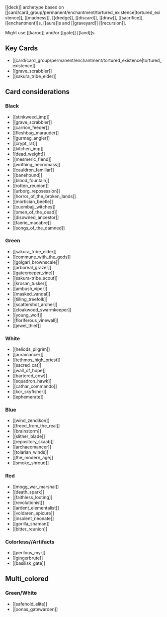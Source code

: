 [[deck]] archetype based on [[card/card_group/permanent/enchantment/tortured_existence|tortured_existence]], [[madness]], [[dredge]], [[discard]], [[draw]], [[sacrifice]], [[enchantment]]s, [[aura]]s and [[graveyard]] [[recursion]].

Might use [[karoo]] and/or [[gate]] [[land]]s.

## Key Cards
* [[card/card_group/permanent/enchantment/tortured_existence|tortured_existence]]
* [[grave_scrabbler]]
* [[sakura_tribe_elder]]

## Card considerations
### Black
* [[stinkweed_imp]]
* [[grave_scrabbler]]
* [[carrion_feeder]]
* [[fleshbag_marauder]]
* [[gurmag_angler]]
* [[crypt_rat]]
* [[kitchen_imp]]
* [[dead_weight]]
* [[mesmeric_fiend]]
* [[writhing_necromass]]
* [[cauldron_familiar]]
* [[banehound]]
* [[blood_fountain]]
* [[rotten_reunion]]
* [[urborg_reposession]]
* [[horror_of_the_broken_lands]]
* [[mortician_beetle]]
* [[cuombajj_witches]]
* [[omen_of_the_dead]]
* [[disowned_ancestor]]
* [[faerie_macabre]]
* [[songs_of_the_damned]]

### Green
* [[sakura_tribe_elder]]
* [[commune_with_the_gods]]
* [[golgari_brownscale]]
* [[arboreal_grazer]]
* [[gatecreeper_vine]]
* [[sakura-tribe_scout]]
* [[krosan_tusker]]
* [[ambush_viper]]
* [[masked_vandal]]
* [[tilling_treefolk]]
* [[scattershot_archer]]
* [[cloakwood_swarmkeeper]]
* [[young_wolf]]
* [[floriferous_vinewall]]
* [[jewel_thief]]

### White
* [[heliods_pilgrim]]
* [[auramancer]]
* [[tethmos_high_priest]]
* [[sacred_cat]]
* [[wall_of_hope]]
* [[bartered_cow]]
* [[squadron_hawk]]
* [[cathar_commando]]
* [[kor_skyfisher]]
* [[ephemerate]]

### Blue
* [[wind_zendikon]]
* [[freed_from_the_real]]
* [[brainstorm]]
* [[slither_blade]]
* [[repository_skaab]]
* [[archaeomancer]]
* [[tolarian_winds]]
* [[the_modern_age]]
* [[smoke_shroud]]

### Red
* [[mogg_war_marshal]]
* [[death_spark]]
* [[faithless_looting]]
* [[revolutionist]]
* [[ardent_elementalist]]
* [[voldaren_epicure]]
* [[insolent_neonate]]
* [[gorilla_shaman]]
* [[bitter_reunion]]

### Colorless//Artifacts
* [[perilous_myr]]
* [[gingerbrute]]
* [[basilisk_gate]]

## Multi_colored
### Green/White
* [[safehold_elite]]
* [[oonas_gatewarden]]